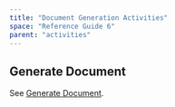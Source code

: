 ```yaml
---
title: "Document Generation Activities"
space: "Reference Guide 6"
parent: "activities"
---
```



## Generate Document

See [Generate Document](/refguide6/generate-document).
